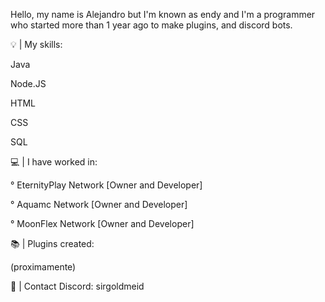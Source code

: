Hello, my name is Alejandro but I'm known as endy and I'm a programmer who started more than 1 year ago to make plugins, and discord bots.


💡 | My skills:

Java

Node.JS

HTML

CSS

SQL


💻 | I have worked in:

° EternityPlay Network [Owner and Developer]

° Aquamc Network [Owner and Developer]

° MoonFlex Network [Owner and Developer]

📚 | Plugins created:

(proximamente)

📖 | Contact Discord: sirgoldmeid
